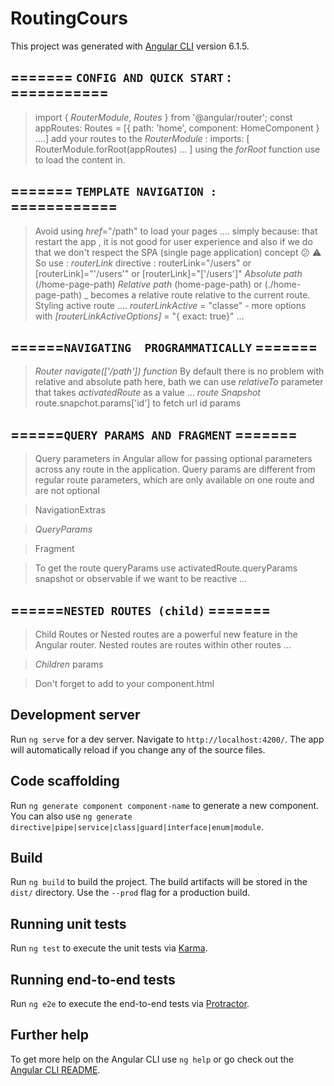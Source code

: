 # RoutingCours

This project was generated with [Angular CLI](https://github.com/angular/angular-cli) version 6.1.5.

## ======= `CONFIG AND QUICK START`  :  ===========

> import { *RouterModule*, *Routes* } from '@angular/router';
>  const appRoutes: Routes = [{ path: 'home', component: HomeComponent }  ....]
> add your routes to the *RouterModule* : imports: [ RouterModule.forRoot(appRoutes) ... ] using the *forRoot* function
> use *<router-outlet></router-outlet>* to load the content in.

## ======= `TEMPLATE NAVIGATION :`  ============

>   Avoid using *href*="/path" to load your pages .... simply because:  that restart the app , it is not good for user experience and also if we do that we don't  respect the SPA (single page application) concept  :confused: :warning:
> So use : *routerLink* directive : routerLink="/users" or [routerLink]="'/users'" or [routerLink]="['/users']"
>   *Absolute path* (/home-page-path)
>*Relative path* (home-page-path) or (./home-page-path) _ becomes a relative route relative to the current route.
> Styling active route .... *routerLinkActive* = "classe" - more options with *[routerLinkActiveOptions]* = "{ exact: true}"  ...

## ======`NAVIGATING  PROGRAMMATICALLY`  =======

>*Router navigate(['/path']) function*
> By default there is no problem  with relative and absolute path here, bath we can use *relativeTo* parameter that takes *activatedRoute* as a value ...
>*route Snapshot* route.snapchot.params['id'] to fetch url id params

## ======`QUERY PARAMS AND FRAGMENT`  =======

>Query parameters in Angular allow for passing optional parameters across any route in the application. Query params are different from regular route parameters, which are only available on one route and are not optional

>NavigationExtras

>*QueryParams*

>Fragment

>To get the route queryParams use activatedRoute.queryParams snapshot or observable if we want to be reactive ...

## ======`NESTED ROUTES (child)`  =======

>Child Routes or Nested routes are a powerful new feature in the Angular router. Nested routes are routes within other routes ...

>*Children* params

>Don't forget to add <router-outler> to your component.html


## Development server

Run `ng serve` for a dev server. Navigate to `http://localhost:4200/`. The app will automatically reload if you change any of the source files.

## Code scaffolding

Run `ng generate component component-name` to generate a new component. You can also use `ng generate directive|pipe|service|class|guard|interface|enum|module`.

## Build

Run `ng build` to build the project. The build artifacts will be stored in the `dist/` directory. Use the `--prod` flag for a production build.

## Running unit tests

Run `ng test` to execute the unit tests via [Karma](https://karma-runner.github.io).

## Running end-to-end tests

Run `ng e2e` to execute the end-to-end tests via [Protractor](http://www.protractortest.org/).

## Further help

To get more help on the Angular CLI use `ng help` or go check out the [Angular CLI README](https://github.com/angular/angular-cli/blob/master/README.md).
